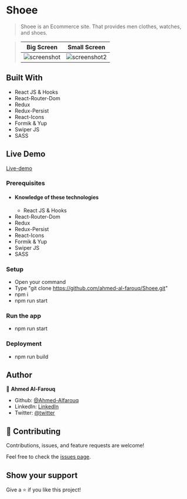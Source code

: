 # Shoee

> Shoee is an Ecommerce site. That provides men clothes, watches, and shoes.

> |Big Screen       |Small Screen|
> |--------------|--------------|
> |![screenshot](./screenshot.png)|![screenshot2](./screenshot-sm-screen.png)|

## Built With
  - React JS & Hooks
  - React-Router-Dom
  - Redux
  - Redux-Persist
  - React-Icons
  - Formik & Yup
  - Swiper JS
  - SASS

## Live Demo
[Live-demo](https://shoeeecommercesite.pages.dev/)

### Prerequisites
  - #### Knowledge of these technologies
    - React JS & Hooks
  - React-Router-Dom
  - Redux
  - Redux-Persist
  - React-Icons
  - Formik & Yup
  - Swiper JS
  - SASS

### Setup
  * Open your command
  * Type "git clone https://github.com/ahmed-al-farouq/Shoee.git"
  * npm i
  * npm run start

### Run the app
  * npm run start

### Deployment
  * npm run build

## Author

:bearded_person: **Ahmed Al-Farouq**
  - Github: [@Ahmed-Alfarouq](https://github.com/ahmed-al-farouq)
  - LinkedIn: [LinkedIn](https://www.linkedin.com/in/ahmed-al-farouq/)
  - Twitter: [@twitter](https://twitter.com/ahmed_al_farouq)


## 🤝 Contributing

Contributions, issues, and feature requests are welcome!

Feel free to check the [issues page](../../issues/).

## Show your support

Give a ⭐️ if you like this project!
